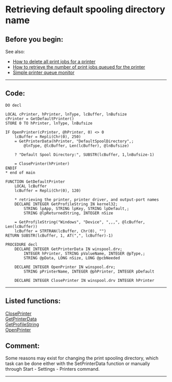 <link rel="stylesheet" type="text/css" href="../css/win32api.css">  
<link rel="stylesheet" href="https://cdnjs.cloudflare.com/ajax/libs/font-awesome/4.7.0/css/font-awesome.min.css">

# Retrieving default spooling directory name

## Before you begin:
See also:

* [How to delete all print jobs for a printer](sample_370.md)  
* [How to retrieve the number of print jobs queued for the printer](sample_367.md)  
* [Simple printer queue monitor](sample_373.md)  
  
***  


## Code:
```foxpro  
DO decl

LOCAL cPrinter, hPrinter, lnType, lcBuffer, lnBufsize
cPrinter = GetDefaultPrinter()
STORE 0 TO hPrinter, lnType, lnBufsize

IF OpenPrinter(cPrinter, @hPrinter, 0) <> 0
	lcBuffer = Repli(Chr(0), 250)
	= GetPrinterData(hPrinter, "DefaultSpoolDirectory",;
		@lnType, @lcBuffer, Len(lcBuffer), @lnBufsize)

	? "Default Spool Directory:", SUBSTR(lcBuffer, 1,lnBufsize-1)

	= ClosePrinter(hPrinter)
ENDIF
* end of main

FUNCTION GetDefaultPrinter
	LOCAL lcBuffer
	lcBuffer = Repli(Chr(0), 120)

	* retrieving the printer, printer driver, and output-port names
	DECLARE INTEGER GetProfileString IN kernel32;
		STRING lpApp, STRING lpKey, STRING lpDefault,;
		STRING @lpReturnedString, INTEGER nSize

	= GetProfileString("Windows", "Device", ",,,", @lcBuffer, Len(lcBuffer))
	lcBuffer = STRTRAN(lcBuffer, Chr(0), "")
RETURN SUBSTR(lcBuffer, 1, AT(",", lcBuffer)-1)

PROCEDURE decl
	DECLARE INTEGER GetPrinterData IN winspool.drv;
		INTEGER hPrinter, STRING pValueName, INTEGER @pType,;
		STRING @pData, LONG nSize, LONG @pcbNeeded

	DECLARE INTEGER OpenPrinter IN winspool.drv;
		STRING pPrinterName, INTEGER @phPrinter, INTEGER pDefault

	DECLARE INTEGER ClosePrinter IN winspool.drv INTEGER hPrinter  
```  
***  


## Listed functions:
[ClosePrinter](../libraries/winspool.drv/ClosePrinter.md)  
[GetPrinterData](../libraries/winspool.drv/GetPrinterData.md)  
[GetProfileString](../libraries/kernel32/GetProfileString.md)  
[OpenPrinter](../libraries/winspool.drv/OpenPrinter.md)  

## Comment:
Some reasons may exist for changing the print spooling directory, which task can be done either with the SetPrinterData function or manually through Start - Settings - Printers command.  
  
***  

